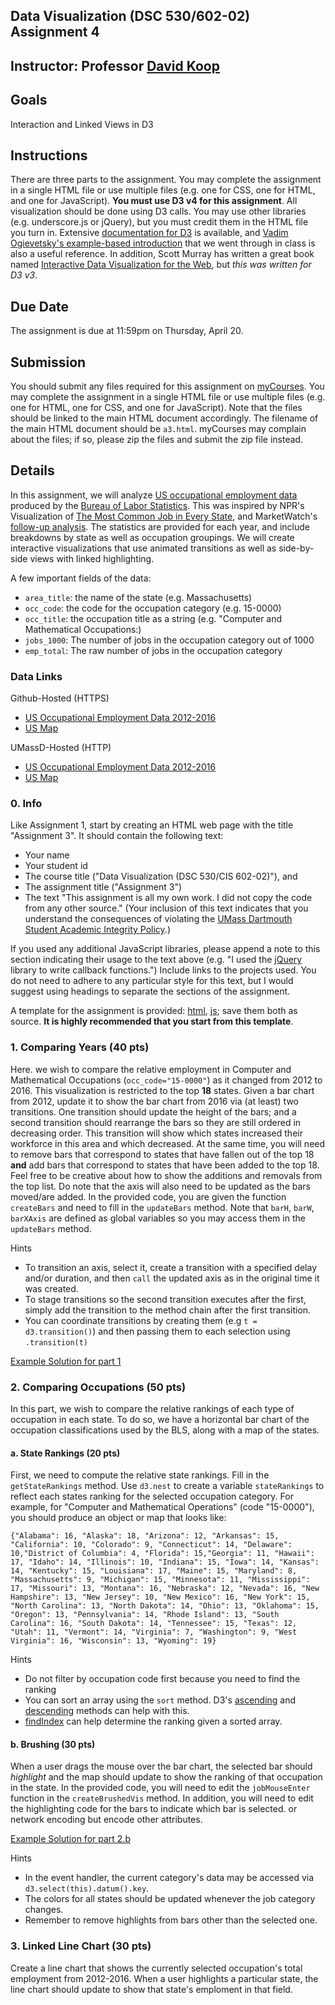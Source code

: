 ## Data Visualization (DSC 530/602-02) Assignment 4

## Instructor: Professor [David Koop](http://www.cis.umassd.edu/~dkoop/)

## Goals
Interaction and Linked Views in D3

## Instructions
There are three parts to the assignment. You may complete the assignment in a single HTML file or use multiple files (e.g. one for CSS, one for HTML, and one for JavaScript). **You must use D3 v4 for this assignment**. All visualization should be done using D3 calls. You may use other libraries (e.g. underscore.js or jQuery), but you must credit them in the HTML file you turn in. Extensive [documentation for D3](https://github.com/mbostock/d3/wiki) is available, and [Vadim Ogievetsky's example-based introduction](https://dakoop.github.io/IntroD3) that we went through in class is also a useful reference. In addition, Scott Murray has written a great book named [Interactive Data Visualization for the Web](http://chimera.labs.oreilly.com/books/1230000000345), but *this was written for D3 v3*.

## Due Date
The assignment is due at 11:59pm on Thursday, April 20.

## Submission
You should submit any files required for this assignment on [myCourses](https://webapps.umassd.edu/myumd/bblearn/?crs=myinstitution). You may complete the assignment in a single HTML file or use multiple files (e.g. one for HTML, one for CSS, and one for JavaScript). Note that the files should be linked to the main HTML document accordingly. The filename of the main HTML document should be `a3.html`. myCourses may complain about the files; if so, please zip the files and submit the zip file instead.

## Details
In this assignment, we will analyze [US occupational employment data](https://www.bls.gov/oes/) produced by the [Bureau of Labor Statistics](https://www.bls.gov/). This was inspired by NPR's Visualization of [The Most Common Job in Every State](http://www.npr.org/sections/money/2015/02/05/382664837/map-the-most-common-job-in-every-state), and MarketWatch's [follow-up analysis](http://www.marketwatch.com/story/no-truck-driver-isnt-the-most-common-job-in-your-state-2015-02-12). The statistics are provided for each year, and include breakdowns by state as well as occupation groupings. We will create interactive visualizations that use animated transitions as well as side-by-side views with linked highlighting.

A few important fields of the data:

- `area_title`: the name of the state (e.g. Massachusetts)
- `occ_code`: the code for the occupation category (e.g. 15-0000)
- `occ_title`: the occupation title as a string (e.g. "Computer and Mathematical Occupations:)
- `jobs_1000`: The number of jobs in the occupation category out of 1000
- `emp_total`: The raw number of jobs in the occupation category

### Data Links

Github-Hosted (HTTPS)

- [US Occupational Employment Data 2012-2016](https://cdn.rawgit.com/dakoop/69d42ee809c9e7985a2ff7ac77720656/raw/6707c376cfcd68a71f59f60c3f4569277f20b7cf/occupations.csv)
- [US Map](https://cdn.rawgit.com/dakoop/69d42ee809c9e7985a2ff7ac77720656/raw/6707c376cfcd68a71f59f60c3f4569277f20b7cf/us-states.json)

UMassD-Hosted (HTTP)

- [US Occupational Employment Data 2012-2016](http://www.cis.umassd.edu/~dkoop/cis468-2017sp/a4/occupations.csv)
- [US Map](http://www.cis.umassd.edu/~dkoop/cis468-2017sp/a4/us-states.json)

### 0. Info
Like Assignment 1, start by creating an HTML web page with the title "Assignment 3". It should contain the following text:

- Your name
- Your student id
- The course title ("Data Visualization (DSC 530/CIS 602-02)"), and
- The assignment title ("Assignment 3")
- The text "This assignment is all my own work. I did not copy the code from any other source." (Your inclusion of this text indicates that you understand the consequences of violating the [UMass Dartmouth Student Academic Integrity Policy](http://www.umassd.edu/studentaffairs/studenthandbook/academicregulationsandprocedures/).)

If you used any additional JavaScript libraries, please append a note to this section indicating their usage to the text above (e.g. "I used the [jQuery](http://jquery.com/) library to write callback functions.") Include links to the projects used. You do not need to adhere to any particular style for this text, but I would suggest using headings to separate the sections of the assignment.

A template for the assignment is provided: [html](http://www.cis.umassd.edu/~dkoop/dsc530-2017sp/a4/a4.html), [js](http://www.cis.umassd.edu/~dkoop/dsc530-2017sp/a4/a4.js); save them both as source. **It is highly recommended that you start from this template**.

### 1. Comparing Years (40 pts)
Here. we wish to compare the relative employment in Computer and Mathematical Occupations (`occ_code="15-0000"`) as it changed from 2012 to 2016. This visualization is restricted to the top **18** states. Given a bar chart from 2012, update it to show the bar chart from 2016 via (at least) two transitions. One transition should update the height of the bars; and a second transition should rearrange the bars so they are still ordered in decreasing order. This transition will show which states increased their workforce in this area and which decreased. At the same time, you will need to remove bars that correspond to states that have fallen out of the top 18 **and** add bars that correspond to states that have been added to the top 18. Feel free to be creative about how to show the additions and removals from the top list. Do note that the axis will also need to be updated as the bars moved/are added. In the provided code, you are given the function `createBars` and need to fill in the `updateBars` method. Note that `barH`, `barW`, `barXAxis` are defined as global variables so you may access them in the `updateBars` method.

Hints

- To transition an axis, select it, create a transition with a specified delay and/or duration, and then `call` the updated axis as in the original time it was created.
- To stage transitions so the second transition executes after the first, simply add the transition to the method chain after the first transition.
- You can coordinate transitions by creating them (e.g `t = d3.transition()`) and then passing them to each selection using `.transition(t)`

[Example Solution for part 1](http://www.cis.umassd.edu/~dkoop/dsc530-2017sp/a4/part1.mp4)

### 2. Comparing Occupations (50 pts)
In this part, we wish to compare the relative rankings of each type of occupation in each state. To do so, we have a horizontal bar chart of the occupation classifications used by the BLS, along with a map of the states.

#### a. State Rankings (20 pts)
First, we need to compute the relative state rankings. Fill in the `getStateRankings` method. Use `d3.nest` to create a variable `stateRankings` to reflect each states ranking for the selected occupation category. For example, for "Computer and Mathematical Operations" (code "15-0000"), you should produce an object or map that looks like:

    {"Alabama": 16, "Alaska": 18, "Arizona": 12, "Arkansas": 15, "California": 10, "Colorado": 9, "Connecticut": 14, "Delaware": 10,"District of Columbia": 4, "Florida": 15,"Georgia": 11, "Hawaii": 17, "Idaho": 14, "Illinois": 10, "Indiana": 15, "Iowa": 14, "Kansas": 14, "Kentucky": 15, "Louisiana": 17, "Maine": 15, "Maryland": 8, "Massachusetts": 9, "Michigan": 15, "Minnesota": 11, "Mississippi": 17, "Missouri": 13, "Montana": 16, "Nebraska": 12, "Nevada": 16, "New Hampshire": 13, "New Jersey": 10, "New Mexico": 16, "New York": 15, "North Carolina": 13, "North Dakota": 14, "Ohio": 13, "Oklahoma": 15, "Oregon": 13, "Pennsylvania": 14, "Rhode Island": 13, "South Carolina": 16, "South Dakota": 14, "Tennessee": 15, "Texas": 12, "Utah": 11, "Vermont": 14, "Virginia": 7, "Washington": 9, "West Virginia": 16, "Wisconsin": 13, "Wyoming": 19}

Hints

- Do not filter by occupation code first because you need to find the ranking
- You can sort an array using the `sort` method. D3's [ascending](https://github.com/d3/d3-array#ascending) and [descending](https://github.com/d3/d3-array#descending) methods can help with this.
- [findIndex](https://developer.mozilla.org/en-US/docs/Web/JavaScript/Reference/Global_Objects/Array/findIndex) can help determine the ranking given a sorted array.

#### b. Brushing (30 pts)

When a user drags the mouse over the bar chart, the selected bar should _highlight_ and the map should update to show the ranking of that occupation in the state. In the provided code, you will need to edit the `jobMouseEnter` function in the `createBrushedVis` method. In addition, you will need to edit the highlighting code for the bars to indicate which bar is selected. or network encoding but encode other attributes.

[Example Solution for part 2.b](http://www.cis.umassd.edu/~dkoop/dsc530-2017sp/a4/part2.mp4)

Hints

- In the event handler, the current category's data may be accessed via `d3.select(this).datum().key`.
- The colors for all states should be updated whenever the job category changes.
- Remember to remove highlights from bars other than the selected one.

### 3. Linked Line Chart (30 pts)
Create a line chart that shows the currently selected occupation's total employment from 2012-2016. When a user highlights a particular state, the line chart should update to show that state's emploment in that field.